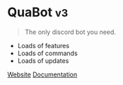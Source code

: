 # QuaBot <small>v3</small>

> The only discord bot you need.

- Loads of features
- Loads of commands
- Loads of updates

[Website](https://quabot.net)
[Documentation](#quabot)